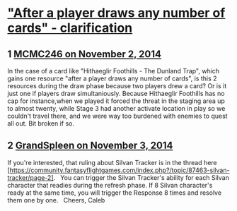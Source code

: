 # [&quot;After a player draws any number of cards&quot; - clarification](https://community.fantasyflightgames.com/topic/126186-after-a-player-draws-any-number-of-cards-clarification/)

## 1 [MCMC246 on November 2, 2014](https://community.fantasyflightgames.com/topic/126186-after-a-player-draws-any-number-of-cards-clarification/?do=findComment&comment=1319175)

In the case of a card like "Hithaeglir Foothills - The Dunland Trap", which gains one resource "after a player draws any number of cards", is this 2 resources during the draw phase because two players drew a card? Or is it just one if players draw simultaniously. Because Hithaeglir Foothills has no cap for instance,when we played it forced the threat in the staging area up to almost twenty, while Stage 3 had another activate location in play so we couldn't travel there, and we were way too burdened with enemies to quest all out. Bit broken if so. 

## 2 [GrandSpleen on November 3, 2014](https://community.fantasyflightgames.com/topic/126186-after-a-player-draws-any-number-of-cards-clarification/?do=findComment&comment=1320844)

If you're interested, that ruling about Silvan Tracker is in the thread here [https://community.fantasyflightgames.com/index.php?/topic/87463-silvan-tracker/page-2].
 
You can trigger the Silvan Tracker's ability for each Silvan character that readies during the refresh phase. If 8 Silvan character's ready at the same time, you will trigger the Response 8 times and resolve them one by one.
 
Cheers, Caleb

